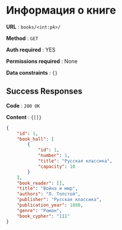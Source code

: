 # Информация о книге

**URL** : `books/<int:pk>/`

**Method** : `GET`

**Auth required** : YES

**Permissions required** : None

**Data constraints** : `{}`

## Success Responses

**Code** : `200 OK`

**Content** : `{[]}`

```json
{
    "id": 1,
    "book_hall": [
        {
            "id": 1,
            "number": 1,
            "title": "Русская классика",
            "capacity": 10
        }
    ],
    "book_reader": [],
    "title": "Война и мир",
    "authors": "Л. Толстой",
    "publisher": "Русская классика",
    "publication_year": 1888,
    "genre": "Роман",
    "book_cypher": "111"
}
```

